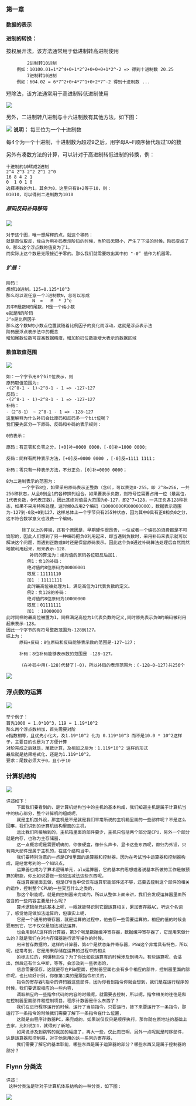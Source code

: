 ### 第一章
#### 数据的表示
**进制的转换：**
    
按权展开法，该方法通常用于低进制转高进制使用
        
            2进制转10进制
        例如：10100.01=1*2^4+0+1*2^2+0+0+0+1*2^-2 => 得到十进制数 20.25
            7进制转10进制
        例如：604.02 = 6*7^2+0+4*7^1+0+2*7^-2 得到十进制数 ...
        
短除法，该方法通常用于高进制转低进制使用

![](../image/1.jpg)

另外，二进制转八进制与十六进制数有其他方法，如下图：

![](../image/2.jpg)
**说明：**
每三位为一个十进制数

每4个为一个十进制，十进制数为超过9之后，用字母A~F顺序替代超过10的数

另外有凑数方法的计算，可以针对于高进制转低进制的转换，例：
    
    十进制的10转成2进制
    2^4 2^3 2^2 2^1 2^0
    16 8 4 2 1
    0  1 0 1 0
    选择凑数的为1，其余为0，这里只有8+2等于10，则：
    01010，可以得到二进制数为1010
    
##### 原码反码补码移码
![](../image/1600011291.jpg)

    对于这个图，唯一想解释的点，就这个移码：
    就是首位取反，缘由为用补码表示阶码的时候，当阶码无限小，产生了下溢的时候，阶码变成了0，那么这个浮点数的值变为了1。
    而实际上这个数是无限接近于零的。那么我们就需要取出其中的 "-0“ 值作为机器零。
##### 扩展：
    阶码：
    想想10进制，125=0.125*10^3
    那么可以说任意一个J进制数N，总可以写成
              N  =   M  * J^e
    其中M是数N的尾数，M是一个纯小数
    e就是N的阶码
    J^e是比例因子
    那么这个数N的小数点位置就随着比例因子的变化而浮动，这就是浮点表示法
    阶码是浮点表示法中的概念
    增加尾数位数可提高数据精度，增加阶码位数能增大表示的数据区域

#### 数值取值范围
![](../image/1600012589.jpg)
    
    如：一个字节用8个bit位表示，则
    原码取值范围为:
    -(2^8-1 - 1)~2^8-1 - 1 => -127~127
    反码：
    -(2^8-1 - 1)~2^8-1 - 1 => -127~127
    补码：
    -（2^8-1） ~ 2^8-1 - 1 => -128~127
    这里解释为什么补码会比原码和反码多一个bit位呢？
    我们要先区分一下原码、反码和补码的表示规则：
    
    0的表示：
    
    原码：有正零和负零之分，[+0]补=0000 0000，[-0]补=1000 0000;

    反码：同样有两种表示方法，[+0]反=0000 0000 ，[-0]反=1111 1111；

    补码：零只有一种表示方法，不分正负，[0]补=0000 0000；
    
    8为二进制表示的范围为：
          一个字节8位，如果采用原码表示正整数（含0），可以表达0-255，即 2^8=256，一共256种状态，从全0到全1的各种排列组合。如果要表示负数，则符号位需要占用一位（最高位，1代表负数，0代表正数），因此其绝对值最大范围为0-127，即2^7=128，一共正负各128种状态，如果不采用特殊处理，这时候0占用2个编码（10000000和00000000），数据表示范围为-127到-0及+0到127，这样总体上一个字节只有255种状态，因为其中0具有正0和负0之分，这不符合数学意义也浪费一个编码。
    
          除了以上的弊端，还有个原因是，早期硬件很昂贵，一位或者一个编码的浪费都是不可饶恕的，因此人们想到了另一种编码把负0利用起来，即当遇到负数时，采用补码来表示就可以解决这个问题，而遇到正数或0时还是保留原码表示。因此这个负0通过补码算法处理后自然而然地被利用起来，用来表示-128.
             补码的算法为：绝对值的原码各位取反后加1.
            例1：负1的补码：
            绝对值的8位原码为00000001
            取反：11111110
            加1 ：11111111
            此时最高位被处理为1，满足高位为1代表负数的定义。
            例2：负128的补码：
            绝对值的8位原码为10000000
            取反：01111111
            加1 ：10000000
    此时同样的最高位被置为1，同样满足高位为1代表负数的定义,同时原先表示负0的编码被利用起来表示-128。
    因此一个字节的有符号整数范围为-128到127。
    综上为：
         原码+反码：8位原码和反码能够表示数的范围是-127~127；
    
         补码：8位补码能够表示数的范围是 -128~127。
    
         （在补码中用(-128)代替了(-0)，所以补码的表示范围为：(-128~0~127)共256个
![](../image/20180919205255221.png)

### 浮点数的运算
![](../image/1.png)

    举个例子：
    首先1000 = 1.0*10^3，119 = 1.19*10^2
    那么两个浮点数相加，首先需要对阶
    e指数相等，且优先小化大，及1.19*10^2 化为 0.119*10^3 而不是10.0 * 10^2这样子，主要目的也是为了方便计算
    对阶完成之后就是，尾数计算，及相加之后为：1.119*10^2 这样的形式
    最后就是结果格式化，还是为1.119*10^2。
    要求：尾数必须大于0，且小于10

### 计算机结构
![](../image/123.png)
    
    详述如下：
        下面我们要看到的，是计算机结构当中的主机的基本构成，我们知道主机是属于计算机当中的核心部分，整个计算机的组成呢，
        就是主机加外设，那主机是不是就是我们平常所说的主机箱里面的一些部件呢？不是这么回事，我们讲到的计算机结构里面的主机，
        远比我们所接触到的，主机箱里面的部件要少，主机只包括两个部分是CPU，另外一个部分就是内存，也称为主存储器，
        这一点概念呢是需要明确的，你像硬盘，像什么声卡，显卡这些东西呢，都归为外设，只有两大部件是属于主机的，在这个结构当中，
        我们要特别注意的一点是CPU里面的运算器和控制器，因为在考试当中运算器和控制器构成，是经常考到的一个知识点，
        运算器也成为了算术逻辑单元，alu运算器，它的基本的思想或者说基本所做的工作是做预算的职能，你比如说要做一些加法减法这些东西呢，
        在运算器里面去做，但是CPU当中仅仅有运算职能部件还不够，还要去控制这个部件的相关的运作，控制整个CPU的一些交互什么之类的，
        那这个职能呢，就是由控制器来完成的，所以从整体上面来讲，我们会发现运算器里面所包含的一些内容主要是什么呢？
        算术逻辑单元这基本上呢，一眼就能够识别它跟运算相关，累加寄存器AC，听这个名词了，感觉他是做加法运算的，但事实上呢，
        它是一个通用的寄存器，就是运算的过程中，他去存一些需要运算的，相应的值的时候会要用到它，它不仅仅是加法减法运算，
        也会用到AC这样的计算器，第3个呢是数据缓冲寄存器，数据缓冲寄存器了，它是用来做什么的？就是我们在对内存储器进行读写操作的时候，
        用来暂存数据的，这样的计算器，第4个是状态条件寄存器，PSW这个非常具有特色，所以呢，经常考到，它是用来存储在运算的过程中的相关
        的标志位的，何谓标志位？为了你比如说运算有的时候涉及到境内，有些运算呢，会溢出，然后还有什么中断，等等，会涉及到一些状态的，
        信息需要保存，这就是存在PSW里面，控制器里面也会有多个相应的部件，控制器里面的部件呢，也比较好识别，你像第1类的是跟指令相关的，
        指令的寄存器l指令的译码器这些部件，因为你看到指令你就会想到，我们是在运行程序的时候，我们要调取相应的一些内容，
        调取相应的一些指令代码的内容的时候呢，就需要去控制，所以呢，指令相关的往往是和在控制器里面部件和控制项目。程序计数器是什么东西了？
        我们在进行程序运行的时候，运行了当前指令，只要运行，接下来要运行下一条指令，那运行下一条指令的时候我们需要了解下一条指令在什么位置，
        这就是由程序计数器PC，来完成的，如果说仅仅只是顺序执行，那你就在原地址的基础上去家，比如说加1，就得到了新地，
        如果说涉及到跳转的就加的幅度了，再大一些，仅此而已啊，另外一点呢就是时序部件，这是运算器和控制器，对于他常用的这一系列的寄存器，
        我们需要了解它的基本职能，哪些东西是属于运算器的部分？哪些东西又是属于控制器的部分？

### Flynn 分类法
    
    详述：
     这种分类法是针对于计算机体系结构的一种分类，如下图：
![](../image/20200914233408.jpg)

    



    
    
    
    
